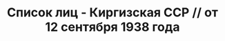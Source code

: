 ---
title: Список лиц - Киргизская ССР // от 12 сентября 1938 года
description: РГАСПИ, ф.17, т.11, оп.171, дело 419, лист 13
images:
- /disk/pictures/v11/17-171-419-013.jpg
- /disk/pictures/v11/17-171-419-014.jpg
- /disk/pictures/v11/17-171-419-015.jpg
- /disk/pictures/v11/17-171-419-016.jpg
- /disk/pictures/v11/17-171-419-017.jpg
---